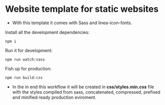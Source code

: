 # Website template for static websites

-   With this template it comes with Sass and linea-icon-fonts.

Install all the development dependencies:

```
npm i
```

Run it for development:

```
npm run watch:sass
```

Fish up for production:

```
npm run build:css
```

-   In the in end this workflow it will be created in **css/styles.min.css** file with the styles compiled from sass, concatenated, compressed, prefixed and minified ready production eviroment.
